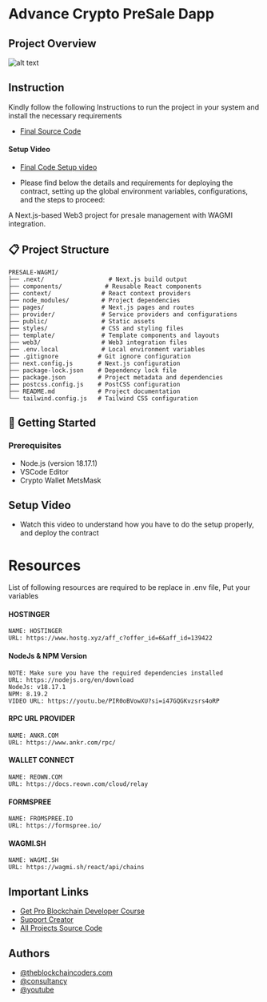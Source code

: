# Advance Crypto PreSale Dapp

## Project Overview

![alt text](https://www.daulathussain.com/wp-content/uploads/2025/08/Build-Deploy-Advance-ICO-PreSale-DApp-Tax-Burn-Soft-Hard-Cap-Next.js-Solidity-Project.jpeg)

## Instruction

Kindly follow the following Instructions to run the project in your system and install the necessary requirements

- [Final Source Code](https://www.theblockchaincoders.com/sourceCode/build-and-deploy-advance-ico-presale-dapp-or-tax-burn-soft-and-hard-cap-or-next.js-+-solidity-project)

#### Setup Video

- [Final Code Setup video](https://youtu.be/vK80NyEtGog?si=O7hlrCsBzADA8wzd)

- Please find below the details and requirements for deploying the contract, setting up the global environment variables, configurations, and the steps to proceed:

A Next.js-based Web3 project for presale management with WAGMI integration.

## 📋 Project Structure

```
PRESALE-WAGMI/
├── .next/                  # Next.js build output
├── components/            # Reusable React components
├── context/              # React context providers
├── node_modules/         # Project dependencies
├── pages/                # Next.js pages and routes
├── provider/             # Service providers and configurations
├── public/               # Static assets
├── styles/               # CSS and styling files
├── template/             # Template components and layouts
├── web3/                 # Web3 integration files
├── .env.local            # Local environment variables
├── .gitignore           # Git ignore configuration
├── next.config.js       # Next.js configuration
├── package-lock.json    # Dependency lock file
├── package.json         # Project metadata and dependencies
├── postcss.config.js    # PostCSS configuration
├── README.md            # Project documentation
└── tailwind.config.js   # Tailwind CSS configuration
```

## 🚀 Getting Started

### Prerequisites

- Node.js (version 18.17.1)
- VSCode Editor
- Crypto Wallet MetsMask

## Setup Video

- Watch this video to understand how you have to do the setup properly, and deploy the contract

# Resources

List of following resources are required to be replace in .env file, Put your variables

#### HOSTINGER

```
NAME: HOSTINGER
URL: https://www.hostg.xyz/aff_c?offer_id=6&aff_id=139422
```

#### NodeJs & NPM Version

```
NOTE: Make sure you have the required dependencies installed
URL: https://nodejs.org/en/download
NodeJs: v18.17.1
NPM: 8.19.2
VIDEO URL: https://youtu.be/PIR0oBVowXU?si=i47GQGKvzsrs4oRP
```

#### RPC URL PROVIDER

```
NAME: ANKR.COM
URL: https://www.ankr.com/rpc/
```

#### WALLET CONNECT

```
NAME: REOWN.COM
URL: https://docs.reown.com/cloud/relay
```

#### FORMSPREE

```
NAME: FROMSPREE.IO
URL: https://formspree.io/
```

#### WAGMI.SH

```
NAME: WAGMI.SH
URL: https://wagmi.sh/react/api/chains
```

## Important Links

- [Get Pro Blockchain Developer Course](https://www.theblockchaincoders.com/pro-nft-marketplace)
- [Support Creator](https://bit.ly/Support-Creator)
- [All Projects Source Code](https://www.theblockchaincoders.com/SourceCode)

## Authors

- [@theblockchaincoders.com](https://www.theblockchaincoders.com/)
- [@consultancy](https://www.theblockchaincoders.com/consultancy)
- [@youtube](https://www.youtube.com/@daulathussain)
